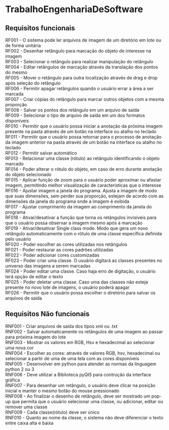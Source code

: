 # TrabalhoEngenhariaDeSoftware
## Requisitos funcionais 
RF001 - O sistema pode ler arquivos de imagem de um diretório em lote ou de forma unitária </br>
RF002 - Desenhar retângulo para marcação do objeto de interesse na imagem </br>
RF003 - Selecionar o retângulo para realizar manipulação do retângulo </br>
RF004 - Editar retângulos de marcação através da translação dos pontos do mesmo </br>
RF005 - Mover o retângulo para outra localização através de drag e drop após seleção do retângulo</br>
RF006 - Permitir apagar retângulos quando o usuário errar a área a ser marcada  </br>
RF007 - Criar cópias do retângulo para marcar outros objetos com a mesma proporção </br>
RF008 - Salvar os pontos dos retângulo em um arquivo de saída  </br>
RF009 - Selecionar o tipo de arquivo de saída em um dos formatos disponíveis </br>
RF010 - Permitir que o usuário possa iniciar a anotação da próxima imagem presente na pasta através de um botão na interface ou atalho no teclado</br>
RF011 - Permitir que o usuário possa retornar para o processo de anotação da  imagem anterior na pasta  através de um botão na interface ou atalho  no teclado</br>
RF012 - Permitir salvar automático  </br>
RF013 - Relacionar uma classe (rótulo) ao retângulo identificando o objeto marcado  </br>
RF014 - Poder alterar o rótulo do objeto, em caso de erro durante anotação do objeto selecionado </br>
RF015 - Aplicar função de zoom para o usuário poder aproximar ou afastar imagem, permitindo melhor visualização de características que o interesse </br>
RF016 - Ajustar imagem a janela do programa. Ajusta a imagem de modo que suas dimensões, sem perder sua proporção, estejam de acordo com as dimensões da janela do programa  onde a imagem é exibida </br>
RF017 - Ajustar comprimento da imagem ao comprimento da janela do programa </br>
RF018 - Ativar/desativar a função que torna os retângulos invisíveis para que o usuário possa observar a imagem mesmo após a marcação </br>
RF019 - Ativar/desativar Single class mode. Modo que gera um novo retângulo automaticamente com o rótulo de uma classe específica definida pelo usuário </br>
RF020 - Poder escolher as cores utilizadas nos retângulos  </br>
RF021 - Poder restaurar as cores padrões utilizadas </br>
RF022 - Poder adicionar cores customizadas </br>
RF023 - Poder criar uma classe. O usuário digitará as classes presentes no universo das imagens a serem marcadas</br>
RF024 - Poder editar uma classe. Caso haja erro de digitação, o usuário terá opção de editar o texto</br>
RF025 - Poder deletar uma classe. Caso uma das classes não esteja presente no novo lote de imagens, o usuário poderá apagar</br>
RF026 - Permitir que o usuário possa escolher o diretório para salvar os arquivos de saída</br>
 
## Requisitos Não funcionais
RNF001 - Criar arquivos de saída dos tipos xml ou .txt  </br>
RNF002 - Salvar automaticamente os retângulos de uma imagem ao passar para próxima imagem do lote</br>
RNF003 - Mostrar os valores em RGB, Hsv e hexadecimal ao selecionar uma nova cor</br>
RNF004 - Escolher as cores: através de valores RGB, hsv, hexadecimal ou selecionar a partir de uma de uma tela com as cores disponíveis </br>
RNF005 - Desenvolver em python para atender as normas da linguagem python 2 ou 3 </br>
RNF006 - Deve utilizar a Biblioteca pyQt5 para contrução da interface gráfica </br>
RNF007 - Para desenhar um retângulo, o usuário deve clicar na posição inicial e manter o mesmo botão do mouse pressionado</br>
RNF008 - Ao finalizar o desenho de retângulo, deve ser mostrado um pop-up que permita que o usuário selecionar uma classe, ou adicionar, editar ou remover uma classe</br>
RNF009 - Cada classe(rótulo) deve ser único </br>
RNF010 - Quanto ao nome da classe, o sistema não deve diferenciar o texto entre caixa alta e baixa</br>
 

